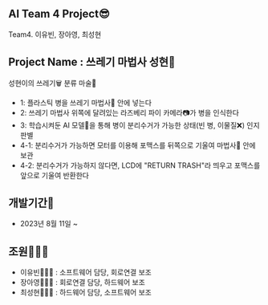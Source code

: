 ## AI Team 4 Project😎
Team4. 이유빈, 장아영, 최성현

## Project Name : 쓰레기 마법사 성현🧙
성현이의 쓰레기🗑 분류 마술🎩

- 1: 플라스틱 병을 쓰레기 마법사🎩 안에 넣는다
- 2: 쓰레기 마법사 위쪽에 달려있는 라즈베리 파이 카메라📷가 병을 인식한다
- 3: 학습시켜둔 AI 모델🤖을 통해 병이 분리수거가 가능한 상태(빈 병, 이물질❌) 인지 판별
- 4-1: 분리수거가 가능하면 모터를 이용해 포맥스를 뒤쪽으로 기울여 마법사🎩 안에 보관
- 4-2: 분리수거가 가능하지 않다면, LCD에 "RETURN TRASH"라 띄우고 포맥스를 앞으로 기울여 반환한다

## 개발기간📅
- 2023년 8월 11일 ~

## 조원👩‍👩‍👦
- 이유빈👩🏻‍🎓 : 소프트웨어 담당, 회로연결 보조
- 장아영👩🏻‍🎓 : 회로연결 담당, 하드웨어 보조
- 최성현👨🏻‍🎓 : 하드웨어 담당, 소프트웨어 보조



 

